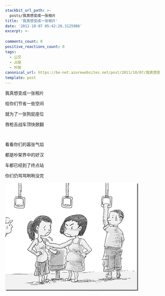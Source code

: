 ```yaml
---
stackbit_url_path: >-
  posts/我真想变成一张相片
title: '我真想变成一张相片'
date: '2011-10-07 05:42:26.3125986'
excerpt: >-
  
comments_count: 0
positive_reactions_count: 0
tags: 
  - 公交
  - 占座
  - 吵架
canonical_url: https://be-net.azurewebsites.net/post/2011/10/07/我真想变成一张相片
template: post
---
```

<p>我真想变成一张相片</p>  <p>给你们节省一些空间</p>  <p>就为了一张狗屁座位</p>  <p>唇枪舌战车顶快掀翻</p>  <p>&#160;</p>  <p>看看你们的嚣张气焰</p>  <p>都是吵架界中的好汉</p>  <p>车都已经到了终点站</p>  <p>你们仍骂骂咧咧没完</p>  <p><a href="https://raw.githubusercontent.com/Jeff-Tian/blogengine.net/master/Source/BlogEngine/BlogEngine.NET/App_Data/files/image_159.png"><img style="background-image: none; border-bottom: 0px; border-left: 0px; margin: 0px 10px 0px 0px; padding-left: 0px; padding-right: 0px; display: inline; border-top: 0px; border-right: 0px; padding-top: 0px" title="公交抢座" border="0" alt="公交抢座" src="https://raw.githubusercontent.com/Jeff-Tian/blogengine.net/master/Source/BlogEngine/BlogEngine.NET/App_Data/files/image_thumb_148.png" width="434" height="352" /></a></p>